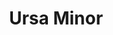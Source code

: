 ---
title: "Ursa Minor"
hashtag: ursa-minor
borders:
  - Draco
  - Camelopardalis
  - Cepheus
related:
  - Ursa Major
stars:
  - Kochab
  - Polaris
subdivision-of:
  - northern celestial hemisphere
tags:
  - Bear
  - Constellation
---
